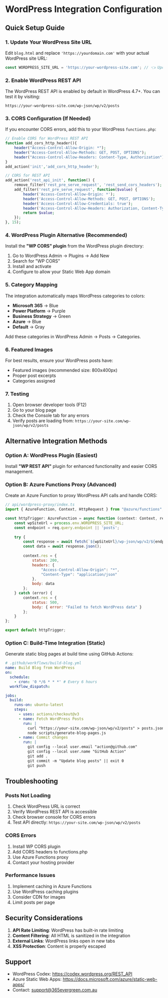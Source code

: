 # WordPress Integration Configuration

## Quick Setup Guide

### 1. Update Your WordPress Site URL

Edit `blog.html` and replace `'https://yourdomain.com'` with your actual WordPress site URL:

```javascript
const WORDPRESS_SITE_URL = 'https://your-wordpress-site.com'; // 👈 Update this!
```

### 2. Enable WordPress REST API

The WordPress REST API is enabled by default in WordPress 4.7+. You can test it by visiting:
```
https://your-wordpress-site.com/wp-json/wp/v2/posts
```

### 3. CORS Configuration (If Needed)

If you encounter CORS errors, add this to your WordPress `functions.php`:

```php
// Enable CORS for WordPress REST API
function add_cors_http_header(){
    header("Access-Control-Allow-Origin: *");
    header("Access-Control-Allow-Methods: GET, POST, OPTIONS");
    header("Access-Control-Allow-Headers: Content-Type, Authorization");
}
add_action('init','add_cors_http_header');

// CORS for REST API
add_action('rest_api_init', function() {
    remove_filter('rest_pre_serve_request', 'rest_send_cors_headers');
    add_filter('rest_pre_serve_request', function($value) {
        header('Access-Control-Allow-Origin: *');
        header('Access-Control-Allow-Methods: GET, POST, OPTIONS');
        header('Access-Control-Allow-Credentials: true');
        header('Access-Control-Allow-Headers: Authorization, Content-Type');
        return $value;
    });
}, 15);
```

### 4. WordPress Plugin Alternative (Recommended)

Install the **"WP CORS" plugin** from the WordPress plugin directory:
1. Go to WordPress Admin → Plugins → Add New
2. Search for "WP CORS"
3. Install and activate
4. Configure to allow your Static Web App domain

### 5. Category Mapping

The integration automatically maps WordPress categories to colors:
- **Microsoft 365** → Blue
- **Power Platform** → Purple  
- **Business Strategy** → Green
- **Azure** → Blue
- **Default** → Gray

Add these categories in WordPress Admin → Posts → Categories.

### 6. Featured Images

For best results, ensure your WordPress posts have:
- Featured images (recommended size: 800x400px)
- Proper post excerpts
- Categories assigned

### 7. Testing

1. Open browser developer tools (F12)
2. Go to your blog page
3. Check the Console tab for any errors
4. Verify posts are loading from: `https://your-site.com/wp-json/wp/v2/posts`

## Alternative Integration Methods

### Option A: WordPress Plugin (Easiest)
Install **"WP REST API"** plugin for enhanced functionality and easier CORS management.

### Option B: Azure Functions Proxy (Advanced)
Create an Azure Function to proxy WordPress API calls and handle CORS:

```javascript
// api/wordpress-proxy/index.ts
import { AzureFunction, Context, HttpRequest } from "@azure/functions";

const httpTrigger: AzureFunction = async function (context: Context, req: HttpRequest): Promise<void> {
    const wpSiteUrl = process.env.WORDPRESS_SITE_URL;
    const endpoint = req.query.endpoint || 'posts';
    
    try {
        const response = await fetch(`${wpSiteUrl}/wp-json/wp/v2/${endpoint}?${req.url.split('?')[1]}`);
        const data = await response.json();
        
        context.res = {
            status: 200,
            headers: {
                "Access-Control-Allow-Origin": "*",
                "Content-Type": "application/json"
            },
            body: data
        };
    } catch (error) {
        context.res = {
            status: 500,
            body: { error: "Failed to fetch WordPress data" }
        };
    }
};

export default httpTrigger;
```

### Option C: Build-Time Integration (Static)
Generate static blog pages at build time using GitHub Actions:

```yaml
# .github/workflows/build-blog.yml
name: Build Blog from WordPress
on:
  schedule:
    - cron: '0 */6 * * *' # Every 6 hours
  workflow_dispatch:

jobs:
  build:
    runs-on: ubuntu-latest
    steps:
      - uses: actions/checkout@v3
      - name: Fetch WordPress Posts
        run: |
          curl "https://your-site.com/wp-json/wp/v2/posts" > posts.json
          node scripts/generate-blog-pages.js
      - name: Commit changes
        run: |
          git config --local user.email "action@github.com"
          git config --local user.name "GitHub Action"
          git add .
          git commit -m "Update blog posts" || exit 0
          git push
```

## Troubleshooting

### Posts Not Loading
1. Check WordPress URL is correct
2. Verify WordPress REST API is accessible
3. Check browser console for CORS errors
4. Test API directly: `https://your-site.com/wp-json/wp/v2/posts`

### CORS Errors
1. Install WP CORS plugin
2. Add CORS headers to functions.php
3. Use Azure Functions proxy
4. Contact your hosting provider

### Performance Issues
1. Implement caching in Azure Functions
2. Use WordPress caching plugins
3. Consider CDN for images
4. Limit posts per page

## Security Considerations

1. **API Rate Limiting**: WordPress has built-in rate limiting
2. **Content Filtering**: All HTML is sanitized in the integration
3. **External Links**: WordPress links open in new tabs
4. **XSS Protection**: Content is properly escaped

## Support

- WordPress Codex: https://codex.wordpress.org/REST_API
- Azure Static Web Apps: https://docs.microsoft.com/azure/static-web-apps/
- Contact: support@365evergreen.com.au

